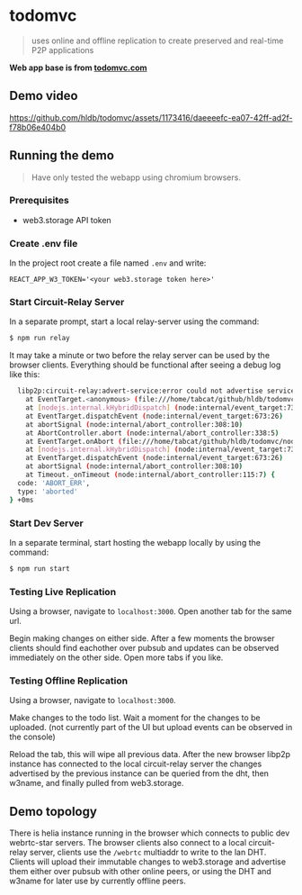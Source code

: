 # todomvc

> uses online and offline replication to create preserved and real-time P2P applications

**Web app base is from [todomvc.com](todomvc.com)**

## Demo video

https://github.com/hldb/todomvc/assets/1173416/daeeeefc-ea07-42ff-ad2f-f78b06e404b0


## Running the demo

> Have only tested the webapp using chromium browsers.

### Prerequisites

- web3.storage API token

### Create .env file

In the project root create a file named `.env` and write:

```
REACT_APP_W3_TOKEN='<your web3.storage token here>'
```

### Start Circuit-Relay Server

In a separate prompt, start a local relay-server using the command:

```bash
$ npm run relay
```

It may take a minute or two before the relay server can be used by the browser clients.
Everything should be functional after seeing a debug log like this:

```bash
  libp2p:circuit-relay:advert-service:error could not advertise service AbortError: Query was aborted before self-query ran
    at EventTarget.<anonymous> (file:///home/tabcat/github/hldb/todomvc/node_modules/@libp2p/kad-dht/dist/src/query/manager.js:104:36)
    at [nodejs.internal.kHybridDispatch] (node:internal/event_target:731:20)
    at EventTarget.dispatchEvent (node:internal/event_target:673:26)
    at abortSignal (node:internal/abort_controller:308:10)
    at AbortController.abort (node:internal/abort_controller:338:5)
    at EventTarget.onAbort (file:///home/tabcat/github/hldb/todomvc/node_modules/any-signal/dist/src/index.js:8:20)
    at [nodejs.internal.kHybridDispatch] (node:internal/event_target:731:20)
    at EventTarget.dispatchEvent (node:internal/event_target:673:26)
    at abortSignal (node:internal/abort_controller:308:10)
    at Timeout._onTimeout (node:internal/abort_controller:115:7) {
  code: 'ABORT_ERR',
  type: 'aborted'
} +0ms
```

### Start Dev Server

In a separate terminal, start hosting the webapp locally by using the command:

```bash
$ npm run start
```

### Testing Live Replication

Using a browser, navigate to `localhost:3000`. Open another tab for the same url.

Begin making changes on either side. After a few moments the browser clients should find eachother over pubsub and updates can be observed immediately on the other side. Open more tabs if you like.

### Testing Offline Replication

Using a browser, navigate to `localhost:3000`.

Make changes to the todo list. Wait a moment for the changes to be uploaded. (not currently part of the UI but upload events can be observed in the console)

Reload the tab, this will wipe all previous data. After the new browser libp2p instance has connected to the local circuit-relay server the changes advertised by the previous instance can be queried from the dht, then w3name, and finally pulled from web3.storage.

## Demo topology

There is helia instance running in the browser which connects to public dev webrtc-star servers.
The browser clients also connect to a local circuit-relay server, clients use the `/webrtc` multiaddr to write to the lan DHT.
Clients will upload their immutable changes to web3.storage and advertise them either over pubsub with other online peers, or using the DHT and w3name for later use by currently offline peers.
